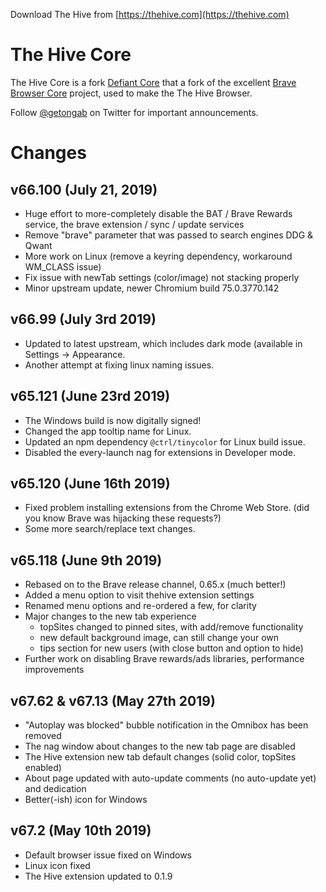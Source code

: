 Download The Hive from [https://thehive.com](https://thehive.com)

# The Hive Core

The Hive Core is a fork [Defiant Core](https://github.com/gab-ai-inc/defiant-core) that a fork of the excellent [Brave Browser Core](https://github.com/brave/brave-browser) project, used to make the The Hive Browser.

Follow [@getongab](https://twitter.com/getongab) on Twitter for important
announcements.

# Changes

## v66.100 (July 21, 2019)

* Huge effort to more-completely disable the BAT / Brave Rewards service, the brave extension / sync / update services
* Remove "brave" parameter that was passed to search engines DDG & Qwant
* More work on Linux (remove a keyring dependency, workaround WM_CLASS issue)
* Fix issue with newTab settings (color/image) not stacking properly
* Minor upstream update, newer Chromium build 75.0.3770.142

## v66.99 (July 3rd 2019)

* Updated to latest upstream, which includes dark mode (available in Settings -> Appearance.
* Another attempt at fixing linux naming issues.

## v65.121 (June 23rd 2019)

* The Windows build is now digitally signed!
* Changed the app tooltip name for Linux.
* Updated an npm dependency `@ctrl/tinycolor` for Linux build issue.
* Disabled the every-launch nag for extensions in Developer mode.

## v65.120 (June 16th 2019)

* Fixed problem installing extensions from the Chrome Web Store. (did you know Brave was hijacking these requests?)
* Some more search/replace text changes.

## v65.118 (June 9th 2019)

* Rebased on to the Brave release channel, 0.65.x (much better!)
* Added a menu option to visit thehive extension settings
* Renamed menu options and re-ordered a few, for clarity
* Major changes to the new tab experience
  * topSites changed to pinned sites, with add/remove functionality
  * new default background image, can still change your own
  * tips section for new users (with close button and option to hide)
* Further work on disabling Brave rewards/ads libraries, performance improvements


## v67.62 & v67.13 (May 27th 2019)

* "Autoplay was blocked" bubble notification in the Omnibox has been removed
* The nag window about changes to the new tab page are disabled
* The Hive extension new tab default changes (solid color, topSites enabled)
* About page updated with auto-update comments (no auto-update yet) and dedication
* Better(-ish) icon for Windows

## v67.2 (May 10th 2019)

* Default browser issue fixed on Windows
* Linux icon fixed
* The Hive extension updated to 0.1.9
